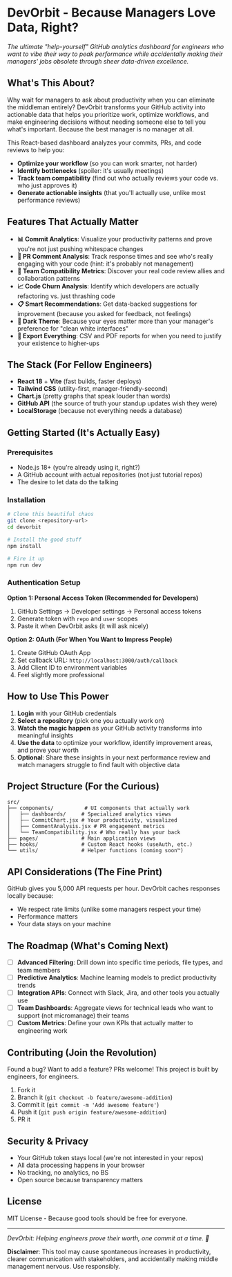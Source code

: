 # DevOrbit - Because Managers Love Data, Right?

*The ultimate "help-yourself" GitHub analytics dashboard for engineers who want to vibe their way to peak performance while accidentally making their managers' jobs obsolete through sheer data-driven excellence.*

## What's This About?

Why wait for managers to ask about productivity when you can eliminate the middleman entirely? DevOrbit transforms your GitHub activity into actionable data that helps you prioritize work, optimize workflows, and make engineering decisions without needing someone else to tell you what's important. Because the best manager is no manager at all.

This React-based dashboard analyzes your commits, PRs, and code reviews to help you:
- **Optimize your workflow** (so you can work smarter, not harder)
- **Identify bottlenecks** (spoiler: it's usually meetings)
- **Track team compatibility** (find out who actually reviews your code vs. who just approves it)
- **Generate actionable insights** (that you'll actually use, unlike most performance reviews)

## Features That Actually Matter

- **📊 Commit Analytics**: Visualize your productivity patterns and prove you're not just pushing whitespace changes
- **💬 PR Comment Analysis**: Track response times and see who's really engaging with your code (hint: it's probably not management)
- **🤝 Team Compatibility Metrics**: Discover your real code review allies and collaboration patterns
- **📈 Code Churn Analysis**: Identify which developers are actually refactoring vs. just thrashing code
- **📋 Smart Recommendations**: Get data-backed suggestions for improvement (because you asked for feedback, not feelings)
- **🌙 Dark Theme**: Because your eyes matter more than your manager's preference for "clean white interfaces"
- **📄 Export Everything**: CSV and PDF reports for when you need to justify your existence to higher-ups

## The Stack (For Fellow Engineers)

- **React 18** + **Vite** (fast builds, faster deploys)
- **Tailwind CSS** (utility-first, manager-friendly-second)
- **Chart.js** (pretty graphs that speak louder than words)
- **GitHub API** (the source of truth your standup updates wish they were)
- **LocalStorage** (because not everything needs a database)

## Getting Started (It's Actually Easy)

### Prerequisites
- Node.js 18+ (you're already using it, right?)
- A GitHub account with actual repositories (not just tutorial repos)
- The desire to let data do the talking

### Installation

```bash
# Clone this beautiful chaos
git clone <repository-url>
cd devorbit

# Install the good stuff
npm install

# Fire it up
npm run dev
```

### Authentication Setup

**Option 1: Personal Access Token (Recommended for Developers)**
1. GitHub Settings → Developer settings → Personal access tokens
2. Generate token with `repo` and `user` scopes
3. Paste it when DevOrbit asks (it will ask nicely)

**Option 2: OAuth (For When You Want to Impress People)**
1. Create GitHub OAuth App
2. Set callback URL: `http://localhost:3000/auth/callback`
3. Add Client ID to environment variables
4. Feel slightly more professional

## How to Use This Power

1. **Login** with your GitHub credentials
2. **Select a repository** (pick one you actually work on)
3. **Watch the magic happen** as your GitHub activity transforms into meaningful insights
4. **Use the data** to optimize your workflow, identify improvement areas, and prove your worth
5. **Optional**: Share these insights in your next performance review and watch managers struggle to find fault with objective data

## Project Structure (For the Curious)

```
src/
├── components/          # UI components that actually work
│   ├── dashboards/     # Specialized analytics views
│   ├── CommitChart.jsx # Your productivity, visualized
│   ├── CommentAnalysis.jsx # PR engagement metrics
│   └── TeamCompatibility.jsx # Who really has your back
├── pages/              # Main application views
├── hooks/              # Custom React hooks (useAuth, etc.)
└── utils/              # Helper functions (coming soon™)
```

## API Considerations (The Fine Print)

GitHub gives you 5,000 API requests per hour. DevOrbit caches responses locally because:
- We respect rate limits (unlike some managers respect your time)
- Performance matters
- Your data stays on your machine

## The Roadmap (What's Coming Next)

- [ ] **Advanced Filtering**: Drill down into specific time periods, file types, and team members
- [ ] **Predictive Analytics**: Machine learning models to predict productivity trends
- [ ] **Integration APIs**: Connect with Slack, Jira, and other tools you actually use
- [ ] **Team Dashboards**: Aggregate views for technical leads who want to support (not micromanage) their teams
- [ ] **Custom Metrics**: Define your own KPIs that actually matter to engineering work

## Contributing (Join the Revolution)

Found a bug? Want to add a feature? PRs welcome! This project is built by engineers, for engineers.

1. Fork it
2. Branch it (`git checkout -b feature/awesome-addition`)
3. Commit it (`git commit -m 'Add awesome feature'`)
4. Push it (`git push origin feature/awesome-addition`)
5. PR it

## Security & Privacy

- Your GitHub token stays local (we're not interested in your repos)
- All data processing happens in your browser
- No tracking, no analytics, no BS
- Open source because transparency matters

## License

MIT License - Because good tools should be free for everyone.

---

*DevOrbit: Helping engineers prove their worth, one commit at a time. 🚀*

**Disclaimer**: This tool may cause spontaneous increases in productivity, clearer communication with stakeholders, and accidentally making middle management nervous. Use responsibly.